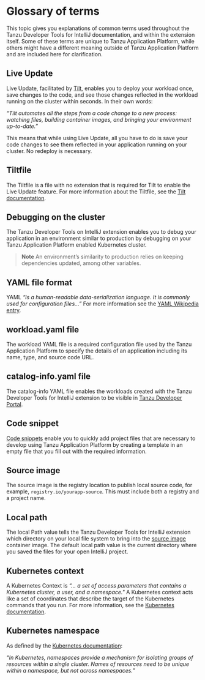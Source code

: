 # Glossary of terms

This topic gives you explanations of common terms used throughout the Tanzu Developer Tools for IntelliJ
documentation, and within the extension itself.
Some of these terms are unique to Tanzu Application Platform, while others might have a different
meaning outside of Tanzu Application Platform and are included here for clarification.

## <a id="live-update"></a> Live Update

Live Update, facilitated by [Tilt](https://docs.tilt.dev/), enables you to deploy your workload
once, save changes to the code, and see those changes reflected in the workload running on the
cluster within seconds. In their own words:

_“Tilt automates all the steps from a code change to a new process: watching files,
building container images, and bringing your environment up-to-date.”_

This means that while using Live Update, all you have to do is save your code changes to see them
reflected in your application running on your cluster. No redeploy is necessary.

## <a id="tiltfile"></a> Tiltfile

The Tiltfile is a file with no extension that is required for Tilt to enable the
Live Update feature.
For more information about the Tiltfile, see the
[Tilt documentation](https://docs.tilt.dev/tiltfile_concepts.html).

## <a id="debug"></a> Debugging on the cluster

The Tanzu Developer Tools on IntelliJ extension enables you to debug your application in an environment
similar to production by debugging on your Tanzu Application Platform enabled Kubernetes cluster.

> **Note** An environment’s similarity to production relies on keeping dependencies updated, among
> other variables.

## <a id="yaml-file-format"></a> YAML file format

YAML _“is a human-readable data-serialization language.
It is commonly used for configuration files…”_
For more information see the [YAML Wikipedia entry](https://en.wikipedia.org/wiki/YAML).

## <a id="workload-yaml"></a> workload.yaml file

The workload YAML file is a required configuration file used by the Tanzu Application Platform to
specify the details of an application including its name, type, and source code URL.

## <a id="catalog-info-yaml"></a> catalog-info.yaml file

The catalog-info YAML file enables the workloads created with the Tanzu Developer Tools for IntelliJ
extension to be visible in [Tanzu Developer Portal](../tap-gui/about.hbs.md).

## <a id="code-snippet"></a> Code snippet

[Code snippets](https://code.visualstudio.com/docs/editor/userdefinedsnippets)
enable you to quickly add project files that are necessary to develop
using Tanzu Application Platform by creating a template in an empty file that you fill out
with the required information.

## <a id="source-image"></a> Source image

The source image is the registry location to publish local source code, for example,
`registry.io/yourapp-source`.
This must include both a registry and a project name.

## <a id="local-path"></a> Local path

The local Path value tells the Tanzu Developer Tools for IntelliJ extension which directory
on your local file system to bring into the [source image](#source-image) container image.
The default local path value is the current directory where you saved the files
for your open IntelliJ project.

## <a id="kubernetes-context"></a> Kubernetes context

A Kubernetes Context is _“... a set of access parameters that contains a Kubernetes cluster,
a user, and a namespace."_
A Kubernetes context acts like a set of coordinates that describe the target of
the Kubernetes commands that you run.
For more information, see the [Kubernetes documentation](https://kubernetes.io/docs/tasks/access-application-cluster/configure-access-multiple-clusters/).

## <a id="kubernetes-namespace"></a>Kubernetes namespace

As defined by the [Kubernetes documentation](https://kubernetes.io/docs/concepts/overview/working-with-objects/namespaces/):

_“In Kubernetes, namespaces provide a mechanism for isolating groups of resources
within a single cluster.
Names of resources need to be unique within a namespace, but not across namespaces.”_
